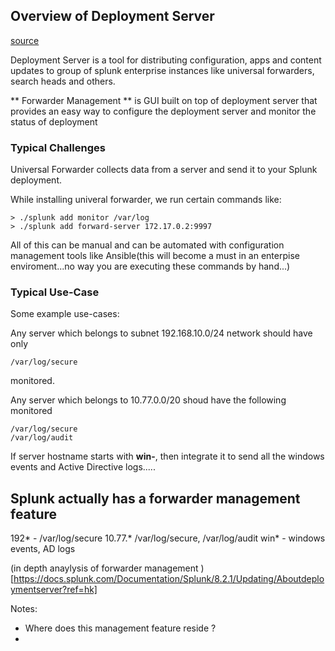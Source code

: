 ## Overview of Deployment Server

[source](https://docs.splunk.com/Documentation/Splunk/8.2.1/Updating/Aboutdeploymentserver?ref=hk)

Deployment Server is a tool for distributing configuration,
apps and content updates to group of splunk enterprise instances
like universal forwarders, search heads and others.





** Forwarder Management ** is GUI built on top of deployment server
that provides an easy way to configure the deployment server
and monitor the status of deployment









### Typical Challenges

Universal Forwarder collects data from a server and send it to your
Splunk deployment.


While installing univeral forwarder, we run certain commands like:

    > ./splunk add monitor /var/log
    > ./splunk add forward-server 172.17.0.2:9997
    
    
All of this can be manual and can be automated with configuration management tools like
Ansible(this will become a must in an enterpise enviroment...no way you are executing
these commands by hand...)



### Typical Use-Case

Some example use-cases:

Any server which belongs to subnet 192.168.10.0/24 network should have only
    
    /var/log/secure
    
monitored.


Any server which belongs to 10.77.0.0/20 shoud have the following 
monitored

    /var/log/secure
    /var/log/audit


If server hostname starts with **win-**, then integrate it to
send all the windows events and Active Directive logs.....




##  Splunk actually has a forwarder management feature

192* - /var/log/secure
10.77.* /var/log/secure, /var/log/audit
win* - windows events, AD logs

(in depth anaylysis of forwarder management )[https://docs.splunk.com/Documentation/Splunk/8.2.1/Updating/Aboutdeploymentserver?ref=hk]


Notes: 
-	Where does this management feature reside ?
-	


